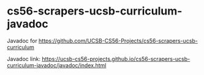 # cs56-scrapers-ucsb-curriculum-javadoc
Javadoc for https://github.com/UCSB-CS56-Projects/cs56-scrapers-ucsb-curriculum

Javadoc link: https://ucsb-cs56-projects.github.io/cs56-scrapers-ucsb-curriculum-javadoc/javadoc/index.html
